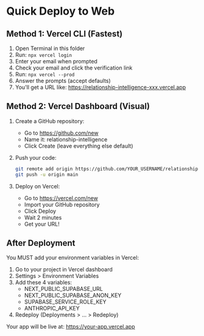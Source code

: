 # Quick Deploy to Web

## Method 1: Vercel CLI (Fastest)

1. Open Terminal in this folder
2. Run: `npx vercel login`
3. Enter your email when prompted
4. Check your email and click the verification link
5. Run: `npx vercel --prod`
6. Answer the prompts (accept defaults)
7. You'll get a URL like: https://relationship-intelligence-xxx.vercel.app

## Method 2: Vercel Dashboard (Visual)

1. Create a GitHub repository:
   - Go to https://github.com/new
   - Name it: relationship-intelligence
   - Click Create (leave everything else default)

2. Push your code:
   ```bash
   git remote add origin https://github.com/YOUR_USERNAME/relationship-intelligence.git
   git push -u origin main
   ```

3. Deploy on Vercel:
   - Go to https://vercel.com/new
   - Import your GitHub repository
   - Click Deploy
   - Wait 2 minutes
   - Get your URL!

## After Deployment

You MUST add your environment variables in Vercel:
1. Go to your project in Vercel dashboard
2. Settings > Environment Variables
3. Add these 4 variables:
   - NEXT_PUBLIC_SUPABASE_URL
   - NEXT_PUBLIC_SUPABASE_ANON_KEY
   - SUPABASE_SERVICE_ROLE_KEY
   - ANTHROPIC_API_KEY
4. Redeploy (Deployments > ... > Redeploy)

Your app will be live at: https://your-app.vercel.app
